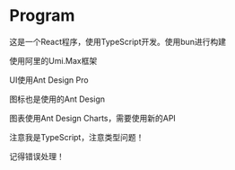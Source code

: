 # Program

这是一个React程序，使用TypeScript开发。使用bun进行构建

使用阿里的Umi.Max框架

UI使用Ant Design Pro

图标也是使用的Ant Design

图表使用Ant Design Charts，需要使用新的API

注意我是TypeScript，注意类型问题！

记得错误处理！
